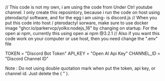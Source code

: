 // This code is not my own, i am using the code from Under Ctrl youtube channel. I only create this reposintory, because i run the code on host using pterodactyl software, and for the egg i am using- is discord.js 
// When you put this code into host / pterodactyl sorware, make sure to use docker image "ghcr.io/parkervcp/yolks:nodejs_16" by changing on startup. For the open ai npm, currently this using open ai npm @3.2.1
// Also if you want this code work on your computer or use host, then you need change the ".env" file

TOKEN = "Discord Bot Token"
API_KEY = "Open AI Api Key"
CHANNEL_ID = "Discord Channel ID"

Note : Do not using double quotation mark when put the token, api key, or channel id. Just delete the ( " ). 
